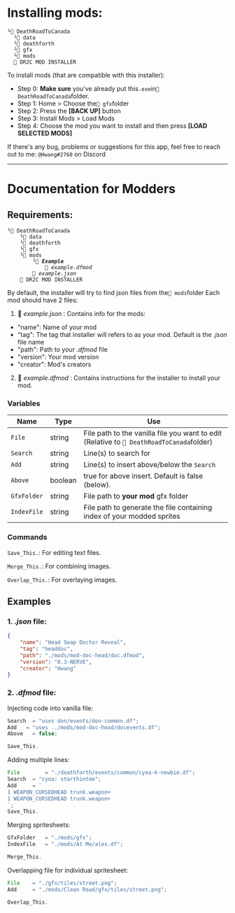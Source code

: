# Installing mods:
```
└📁 DeathRoadToCanada
  └📁 data
  └📁 deathforth
  └📁 gfx
  └📁 mods
  🐴 DR2C MOD INSTALLER
```
To install mods (that are compatible with this installer):
- Step 0: **Make sure** you've already put this`.exe`in`📁 DeathRoadToCanada`folder.
- Step 1: Home > Choose the`📁 gfx`folder
- Step 2: Press the **\[BACK UP\]** button
- Step 3: Install Mods > Load Mods
- Step 4: Choose the mod you want to install and then press **\[LOAD SELECTED MODS\]**


If there's any bug, problems or suggestions for this app, feel free to reach out to me: `@Hwang#2760` on Discord

---
# Documentation for Modders
## Requirements:
<pre><code>└📁 DeathRoadToCanada
	└📁 data
	└📁 deathforth
	└📁 gfx
	└📁 mods
		└📂 <b><em>Example</em></b>
			📑 <em>example.dfmod</em>
		📄 <em>example.json</em>
	🐴 DR2C MOD INSTALLER
</code></pre>

By default, the installer will try to find json files from the`📁 mods`folder
Each mod should have 2 files:
1. 📄 *example.json* : Contains info for the mods:
- "name": Name of your mod
-	"tag": The tag that installer will refers to as your mod. Default is the *.json* file name
-	"path": Path to your *.dfmod* file
-	"version": Your mod version
-	"creator": Mod's creators
2. 📄 *example.dfmod* : Contains instructions for the installer to install your mod.

### Variables
| Name        | Type    | Use                                                                    |
|-------------|---------|------------------------------------------------------------------------|
| `File`      | string  | File path to the vanilla file you want to edit <br/> (Relative to `📁 DeathRoadToCanada`folder)                         |
| `Search`    | string  | Line(s) to search for                                                  |
| `Add`       | string  | Line(s) to insert above/below the `Search`                             |
| `Above`     | boolean | true for above insert. Default is false (below).                                      |
| `GfxFolder` | string  | File path to **your mod** gfx folder                                   |
| `IndexFile` | string  | File path to generate the file containing index of your modded sprites |
### Commands
`Save_This.`: For editing text files.

`Merge_This.`: For combining images.

`Overlap_This.`: For overlaying images.

## Examples
### 1. *.json* file:
```json
{
	"name": "Head Swap Doctor Reveal",
	"tag": "headdoc",
	"path": "./mods/mod-doc-head/doc.dfmod",
	"version": "0.3-NERVE",
	"creator": "Hwang"
}
```
### 2. *.dfmod* file:
Injecting code into vanilla file:
```ts
Search	= "uses don/events/don-common.df";
Add	  = "uses ../mods/mod-doc-head/docevents.df";
Above	= false;

Save_This.
```

Adding multiple lines:
```ts
File		= "./deathforth/events/common/cyoa-k-newbie.df";
Search	= "cyoa: starthintme";
Add		= `
1 WEAPON_CURSEDHEAD trunk.weapon+
1 WEAPON_CURSEDHEAD trunk.weapon+
`;
Save_This.
```

Merging spritesheets:
```ts
GfxFolder	= "./mods/gfx";
IndexFile	= "./mods/At Me/alex.df";

Merge_This.
```

Overlapping file for individual spritesheet:
```ts
File	= "./gfx/tiles/street.png";
Add		= "./mods/Clean Road/gfx/tiles/street.png";

Overlap_This.
```